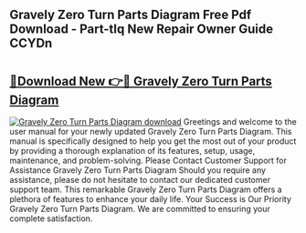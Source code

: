 ## Gravely Zero Turn Parts Diagram Free Pdf Download - Part-tIq New Repair Owner Guide CCYDn

# <h2><a href="http://dflvq92.blite.top/?on=Gravely+Zero+Turn+Parts+Diagram">🔗Download New 👉🔴 Gravely Zero Turn Parts Diagram</a></h2>

[![Gravely Zero Turn Parts Diagram download](https://i.imgur.com/lujVjoI.png)](http://dflvq92.blite.top/?on=Gravely+Zero+Turn+Parts+Diagram)
Greetings and welcome to the user manual for your newly updated Gravely Zero Turn Parts Diagram. This manual is specifically designed to help you get the most out of your product by providing a thorough explanation of its features, setup, usage, maintenance, and problem-solving. Please Contact Customer Support for Assistance Gravely Zero Turn Parts Diagram Should you require any assistance, please do not hesitate to contact our dedicated customer support team. This remarkable Gravely Zero Turn Parts Diagram offers a plethora of features to enhance your daily life. Your Success is Our Priority Gravely Zero Turn Parts Diagram. We are committed to ensuring your complete satisfaction.
